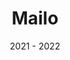 ---
title: Mailo
role: Frontend Developer
date: 2021 - 2022
description: Custom email template builder. My first hands on experience with Angular. I was in charge of the design for the admin dashboard. The code was written in a declarative programming pattern.
stack: [Angular, React, Auth0, NestJS, Lambdas]
href: https://mailo.app/
---